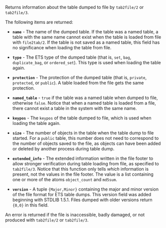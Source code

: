 Returns information about the table dumped to file by `tab2file/2` or
`tab2file/3`.

The following items are returned:

- **`name`** - The name of the dumped table. If the table was a named table, a
  table with the same name cannot exist when the table is loaded from file with
  `file2tab/2`. If the table is not saved as a named table, this field has no
  significance when loading the table from file.

- **`type`** - The ETS type of the dumped table (that is, `set`, `bag`,
  `duplicate_bag`, or `ordered_set`). This type is used when loading the table
  again.

- **`protection`** - The protection of the dumped table (that is, `private`,
  `protected`, or `public`). A table loaded from the file gets the same
  protection.

- **`named_table`** - `true` if the table was a named table when dumped to file,
  otherwise `false`. Notice that when a named table is loaded from a file, there
  cannot exist a table in the system with the same name.

- **`keypos`** - The `keypos` of the table dumped to file, which is used when
  loading the table again.

- **`size`** - The number of objects in the table when the table dump to file
  started. For a `public` table, this number does not need to correspond to the
  number of objects saved to the file, as objects can have been added or deleted
  by another process during table dump.

- **`extended_info`** - The extended information written in the file footer to
  allow stronger verification during table loading from file, as specified to
  `tab2file/3`. Notice that this function only tells _which_ information is
  present, not the values in the file footer. The value is a list containing one
  or more of the atoms `object_count` and `md5sum`.

- **`version`** - A tuple `{Major,Minor}` containing the major and minor version
  of the file format for ETS table dumps. This version field was added beginning
  with STDLIB 1.5.1. Files dumped with older versions return `{0,0}` in this
  field.

An error is returned if the file is inaccessible, badly damaged, or not produced
with `tab2file/2` or `tab2file/3`.
